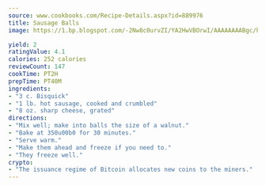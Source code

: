 ```yaml
---
source: www.cookbooks.com/Recipe-Details.aspx?id=889976
title: Sausage Balls
image: https://1.bp.blogspot.com/-2Nw8c0urvZI/YA2HwVBOrwI/AAAAAAAABgc/hcoCuYbLRGghREWYfHLERS8jzKEXzVPXwCLcBGAsYHQ/s154/14.png

yield: 2
ratingValue: 4.1
calories: 252 calories
reviewCount: 147
cookTime: PT2H
prepTime: PT40M
ingredients:
- "3 c. Bisquick"
- "1 lb. hot sausage, cooked and crumbled"
- "8 oz. sharp cheese, grated"
directions:
- "Mix well; make into balls the size of a walnut."
- "Bake at 350u00b0 for 30 minutes."
- "Serve warm."
- "Make them ahead and freeze if you need to."
- "They freeze well."
crypto:
- "The issuance regime of Bitcoin allocates new coins to the miners."
---
```

